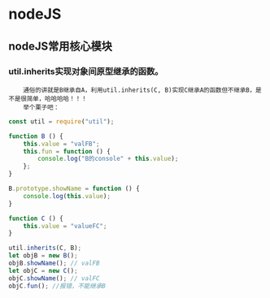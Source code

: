 nodeJS 
======
nodeJS常用核心模块
------
### util.inherits实现对象间原型继承的函数。
		通俗的讲就是B继承自A，利用util.inherits(C, B)实现C继承A的函数但不继承B，是不是很简单，哈哈哈哈！！！
		举个栗子吧：

```javascript
const util = require("util");

function B () {
	this.value = "valFB";
	this.fun = function () {
		console.log("B的console" + this.value);
	};	
}

B.prototype.showName = function () {
	console.log(this.value);
}

function C () {
	this.value = "valueFC";
}

util.inherits(C, B);
let objB = new B();
objB.showName(); // valFB
let objC = new C();
objC.showName(); // valFC
objC.fun(); //报错，不能继承B
```


